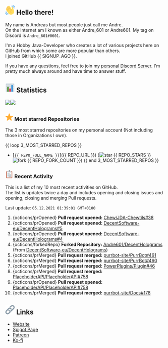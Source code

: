 <!-- Links -->
[purr]: https://purrbot.site
[discord]: https://discord.gg/6dazXp6
[website]: https://andre601.ch
[spigot]: https://www.spigotmc.org/resources/authors/56829/
[patreon]: https://patreon.com/andre_601
[ko-fi]: https://ko-fi.com/andre_601

<!-- SVGs -->
[star]: https://cdn.jsdelivr.net/gh/Readme-Workflows/Readme-Icons@main/icons/octicons/StarredRepository.svg
[fork]: https://cdn.jsdelivr.net/gh/Readme-Workflows/Readme-Icons@main/icons/octicons/ForkedRepository.svg

## <img alt="emoji" src="https://raw.githubusercontent.com/twitter/twemoji/master/assets/svg/1f44b.svg" height="30em"> Hello there!
My name is Andreas but most people just call me Andre.  
On the internet am I known as either Andre_601 or Andre601. My tag on Discord is `Andre_601#0601`.

I'm a Hobby Java-Developer who creates a lot of various projects here on GitHub from which some are more popular than others.  
I joined GitHub {{ SIGNUP_AGO }}.

If you have any questions, feel free to join my [personal Discord Server][discord]. I'm pretty much always around and have time to answer stuff.

## <img alt="emoji" src="https://raw.githubusercontent.com/twitter/twemoji/master/assets/svg/1f4ca.svg" height="30em"> Statistics
<img height="195px" src="https://github-readme-stats.vercel.app/api?username=Andre601&show_icons=true&hide_rank=true&title_color=3498db&bg_color=ffffff00&text_color=718096&disable_animations=true"><img height="195px" src="https://github-readme-stats.vercel.app/api/top-langs?username=Andre601&layout=compact&title_color=3498db&bg_color=ffffff00&text_color=718096">

### <img alt="emoji" src="https://raw.githubusercontent.com/twitter/twemoji/master/assets/svg/2b50.svg" height="25em"> Most starred Repositories
The 3 most starred repositories on my personal account (Not including those in Organizations I own).

{{ loop 3_MOST_STARRED_REPOS }}
- [`{{ REPO_FULL_NAME }}`]({{ REPO_URL }}) (![star] {{ REPO_STARS }} ![fork] {{ REPO_FORK_COUNT }})
{{ end 3_MOST_STARRED_REPOS }}

### <img alt="emoji" src="https://raw.githubusercontent.com/twitter/twemoji/master/assets/svg/1f4cb.svg" height="25em"> Recent Activity
This is a list of my 10 most recent activities on GitHub.  
The list is updates twice a day and includes opening and closing issues and opening, closing and merging Pull requests.

<!--RECENT_ACTIVITY:last_update-->
Last update: `05.12.2021 01:39:01 GMT+0100`
<!--RECENT_ACTIVITY:last_update_end-->
<!--RECENT_ACTIVITY:start-->
1. {octicons/prOpened} **Pull request opened:** [Chew/JDA-Chewtils#38](https://github.com/Chew/JDA-Chewtils/pull/38)
2. {octicons/prOpened} **Pull request opened:** [DecentSoftware-eu/DecentHolograms#5](https://github.com/DecentSoftware-eu/DecentHolograms/pull/5)
3. {octicons/prOpened} **Pull request opened:** [DecentSoftware-eu/DecentHolograms#4](https://github.com/DecentSoftware-eu/DecentHolograms/pull/4)
4. {octicons/forkedRepo} **Forked Repository:** [Andre601/DecentHolograms](https://github.com/Andre601/DecentHolograms) (From [DecentSoftware-eu/DecentHolograms](https://github.com/DecentSoftware-eu/DecentHolograms))
5. {octicons/prMerged} **Pull request merged:** [purrbot-site/PurrBot#461](https://github.com/purrbot-site/PurrBot/pull/461)
6. {octicons/prMerged} **Pull request merged:** [purrbot-site/PurrBot#460](https://github.com/purrbot-site/PurrBot/pull/460)
7. {octicons/prMerged} **Pull request merged:** [PowerPlugins/Plugin#46](https://github.com/PowerPlugins/Plugin/pull/46)
8. {octicons/prMerged} **Pull request merged:** [PlaceholderAPI/PlaceholderAPI#758](https://github.com/PlaceholderAPI/PlaceholderAPI/pull/758)
9. {octicons/prOpened} **Pull request opened:** [PlaceholderAPI/PlaceholderAPI#758](https://github.com/PlaceholderAPI/PlaceholderAPI/pull/758)
10. {octicons/prMerged} **Pull request merged:** [purrbot-site/Docs#178](https://github.com/purrbot-site/Docs/pull/178)
<!--RECENT_ACTIVITY:end-->

## <img alt="emoji" src="https://raw.githubusercontent.com/twitter/twemoji/master/assets/svg/1f517.svg" height="30em"> Links
- [Website]
- [Spigot Page][spigot]
- [Patreon]
- [Ko-fi]
